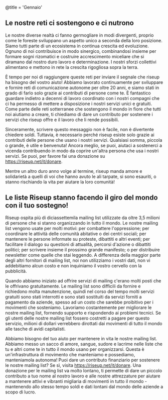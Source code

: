@title = 'Gennaio'


Le nostre reti ci sostengono e ci nutrono 
-----------------------------------------

Le nostre diverse realtà ci fanno germogliare in modi divergenti, proprio come le foreste sviluppano un aspetto unico a seconda della loro posizione. Siamo tutti parte di un ecosistema in continua crescita ed evoluzione. Ognuno di noi contribuisce in modo sinergico, combinandosi insieme per formare sogni rizomatici e costruire accrescimento miceliare che si diramano dal nostro duro lavoro e determinazione. I nostri sforzi collettivi alimentano e mettono in rete la crescita rigogliosa sopra la terra.

È tempo per noi di raggiungere queste reti per inviare il segnale che riseup ha bisogno del vostro aiuto! Abbiamo lavorato continuamente per sviluppare e fornire reti di comunicazione autonome per oltre 20 anni, e siamo stati in grado di farlo solo grazie ai contributi di persone come te. È fantastico guardare indietro a decenni di lavoro coordinato con i nostri compagni che ci ha permesso di mettere a disposizione i nostri servizi unici e gratuiti. Come parte delle reti sotterranee che sostengono il mondo in fiore che tutti noi aiutiamo a creare, ti chiediamo di dare un contributo per sostenere i servizi che riseup offre e il lavoro che li rende possibili.

Sinceramente, scrivere questo messaggio non è facile, non è divertente chiedere soldi. Tuttavia, è necessario perché riseup esiste solo grazie ai contributi delle persone che usano i nostri servizi. Qualsiasi somma, piccola o grande,  è utile e benvenuta! Ancora meglio, se puoi, aiutaci a sostenerci a vicenda contribuendo in modo da coprire un'altra persona che usa i nostri servizi. Se puoi, per favore fai una donazione su https://riseup.net/it/donare.

Mentre un altro duro anno volge al termine, riseup manda amore e solidarietà a quelli di voi che hanno avuto le ali tarpate, si sono esauriti, o stanno rischiando la vita per aiutare la loro comunità!


Le liste Riseup stanno facendo il giro del mondo con il tuo sostegno!
---------------------------------------------------------------------

Riseup ospita più di diciassettemila mailing list utilizzate da oltre 3,5 milioni di persone che si stanno organizzando in tutto il mondo. Le nostre mailing list vengono usate per molti motivi: per combattere l'oppressione; per coordinare le attività delle comunità abitative o dei centri sociali; per mantenere le persone informate su proteste, dibattiti e altri eventi; per facilitare il dialogo su questioni di attualità, percorsi d'azione o dibattiti politici; per scrivere insieme il prossimo grande manifesto; o per distribuire newsletter come quelle che stai leggendo. A differenza della maggior parte degli altri fornitori di mailing list, noi non utilizziamo i vostri dati, non vi addebitiamo alcun costo e non inquiniamo il vostro cervello con la pubblicità.

Quando abbiamo iniziato ad offrire servizi di mailing c'erano molti posti che le offrivano gratuitamente. Le mailing list sono difficili da fornire e richiedono molta manutenzione, quindi nel corso del tempo molti servizi gratuiti sono stati interrotti e sono stati sostituiti da servizi forniti a pagamento da aziende, spesso ad un costo che sarebbe proibitivo per i movimenti che sosteniamo. Lavoriamo costantemente per migliorare le nostre mailing list, fornendo supporto e rispondendo ai problemi tecnici. Se gli utenti delle nostre mailing list fossero costretti a pagare per questo servizio, milioni di dollari verrebbero dirottati dai movimenti di tutto il mondo alle tasche di avidi capitalisti.

Abbiamo bisogno del tuo aiuto per mantenere in vita le nostre mailing list. Abbiamo messo un sacco di amore, sangue, sudore e lacrime nelle liste che tu e altri come te in tutto il mondo usano per organizzarsi. Questa è un'infrastruttura di movimento che manteniamo e possediamo, manteniamola autonoma! Puoi dare un contributo finanziario per sostenere le nostre mailing list? Se sì, visita https://riseup.net/it/donare. Una donazione per le mailing list va molto lontano, ti permette di dare un piccolo contributo a tuo nome al nostro lavoro e alle nostre attrezzature per aiutare a mantenere attivi e vibranti migliaria di movimenti in tutto il mondo - mantenendo allo stesso tempo soldi e dati lontani dal mondo delle aziende a scopo di lucro.